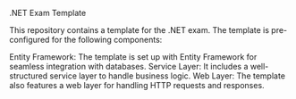 .NET Exam Template

This repository contains a template for the .NET exam. The template is pre-configured for the following components:

Entity Framework: The template is set up with Entity Framework for seamless integration with databases.
Service Layer: It includes a well-structured service layer to handle business logic.
Web Layer: The template also features a web layer for handling HTTP requests and responses.
